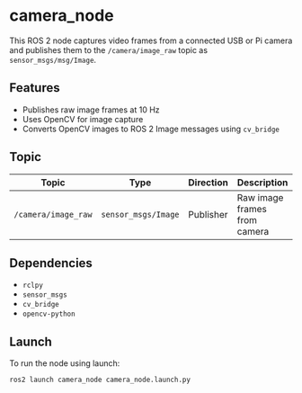 # camera_node

This ROS 2 node captures video frames from a connected USB or Pi camera and publishes them to the `/camera/image_raw` topic as `sensor_msgs/msg/Image`.

## Features

- Publishes raw image frames at 10 Hz
- Uses OpenCV for image capture
- Converts OpenCV images to ROS 2 Image messages using `cv_bridge`

## Topic

| Topic               | Type                  | Direction | Description                    |
|--------------------|-----------------------|-----------|--------------------------------|
| `/camera/image_raw`| `sensor_msgs/Image`   | Publisher | Raw image frames from camera   |

## Dependencies

- `rclpy`
- `sensor_msgs`
- `cv_bridge`
- `opencv-python`

## Launch

To run the node using launch:

```bash
ros2 launch camera_node camera_node.launch.py

